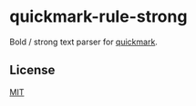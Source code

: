 # quickmark-rule-strong

Bold / strong text parser for [quickmark](https://github.com/jameskmonger/quickmark).

## License

[MIT](LICENSE)
